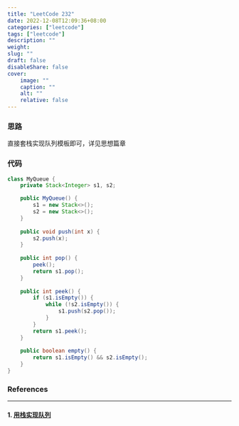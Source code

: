 ```yaml
---
title: "LeetCode 232"
date: 2022-12-08T12:09:36+08:00
categories: ["leetcode"]
tags: ["leetcode"]
description: ""
weight:
slug: ""
draft: false
disableShare: false
cover:
    image: ""
    caption: ""
    alt: ""
    relative: false
---
```


### 思路

直接套栈实现队列模板即可，详见思想篇章

### 代码

```java
class MyQueue {
    private Stack<Integer> s1, s2;

    public MyQueue() {
        s1 = new Stack<>();
        s2 = new Stack<>();
    }
    
    public void push(int x) {
        s2.push(x);
    }
    
    public int pop() {
        peek();
        return s1.pop();
    }
    
    public int peek() {
        if (s1.isEmpty()) {
            while (!s2.isEmpty()) {
                s1.push(s2.pop());
            }
        }
        return s1.peek();
    }
    
    public boolean empty() {
        return s1.isEmpty() && s2.isEmpty();
    }
}
```

### References

---

#### 1. [用栈实现队列](https://leetcode.cn/problems/implement-queue-using-stacks/)
